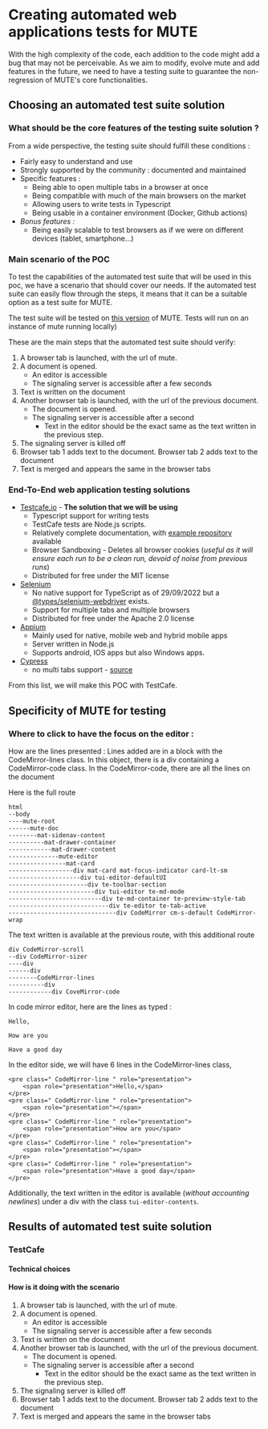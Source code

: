 # Creating automated web applications tests for MUTE

With the high complexity of the code, each addition to the code might add a bug that may not be perceivable.
As we aim to modify, evolve mute and add features in the future, we need to have a testing suite to guarantee the non-regression of MUTE's core functionalities.

## Choosing an automated test suite solution

### What should be the core features of the testing suite solution ?
From a wide perspective, the testing suite should fulfill these conditions :
- Fairly easy to understand and use
- Strongly supported by the community : documented and maintained
- Specific features : 
    - Being able to open multiple tabs in a browser at once
    - Being compatible with much of the main browsers on the market
    - Allowing users to write tests in Typescript
    - Being usable in a container environment (Docker, Github actions) 
- *Bonus features :*
    - Being easily scalable to test browsers as if we were on different devices (tablet, smartphone...)

### Main scenario of the POC

To test the capabilities of the automated test suite that will be used in this poc, we have a scenario that should cover our needs.
If the automated test suite can easily flow through the steps, it means that it can be a suitable option as a test suite for MUTE.

The test suite will be tested on [this version](https://github.com/BaptisteHubert/mute/releases/tag/0.12.3) of MUTE. Tests will run on an instance of mute running locally)

These are the main steps that the automated test suite should verify:

1. A browser tab is launched, with the url of mute.
2. A document is opened. 
    - An editor is accessible 
    - The signaling server is accessible after a few seconds
3. Text is written on the document
4. Another browser tab is launched, with the url of the previous document.
    - The document is opened.
    - The signaling server is accessible after a second 
        - Text in the editor should be the exact same as the text written in the previous step.
5. The signaling server is killed off
6. Browser tab 1 adds text to the document. Browser tab 2 adds text to the document
7. Text is merged and appears the same in the browser tabs

### End-To-End web application testing solutions

- [Testcafe.io](https://testcafe.io/) - **The solution that we will be using**
    - Typescript support for writing tests
    - TestCafe tests are Node.js scripts.
    - Relatively complete documentation, with [example repository](https://github.com/DevExpress/testcafe-examples) available
    - Browser Sandboxing - Deletes all browser cookies (*useful as it will ensure each run to be a clean run, devoid of noise from previous runs*)
    - Distributed for free under the MIT license
- [Selenium](https://www.selenium.dev/) 
    - No native support for TypeScript as of 29/09/2022 but a [@types/selenium-webdriver](https://www.npmjs.com/package/@types/selenium-webdriver) exists.
    - Support for multiple tabs and multiple browsers
    - Distributed for free under the Apache 2.0 license
- [Appium](https://appium.io/)
    - Mainly used for native, mobile web and hybrid mobile apps
    - Server written in Node.js
    - Supports android, IOS apps but also Windows apps.
- [Cypress](https://docs.cypress.io/guides/overview/why-cypress)
    - no multi tabs support - [source](https://docs.cypress.io/guides/references/trade-offs#Multiple-browsers-open-at-the-same-time)

From this list, we will make this POC with TestCafe.


## Specificity of MUTE for testing

### Where to click to have the focus on the editor :
How are the lines presented :
Lines added are in a block with the CodeMirror-lines class.
In this object, there is a div containing a CodeMirror-code class.
In the CodeMirror-code, there are all the lines on the document

Here is the full route 
```
html
--body
----mute-root 
------mute-doc
--------mat-sidenav-content
----------mat-drawer-container
------------mat-drawer-content
--------------mute-editor 
----------------mat-card
------------------div mat-card mat-focus-indicator card-lt-sm
--------------------div tui-editor-defaultUI
----------------------div te-toolbar-section
------------------------div tui-editor te-md-mode
--------------------------div te-md-container te-preview-style-tab
----------------------------div te-editor te-tab-active
------------------------------div CodeMirror cm-s-default CodeMirror-wrap 
```

The text written is available at the previous route, with this additional route
```
div CodeMirror-scroll
--div CodeMirror-sizer 
----div
------div
--------CodeMirror-lines
----------div
------------div CoveMirror-code
```


In code mirror editor, here are the lines as typed :

```
Hello,

How are you

Have a good day
```

In the editor side, we will have 6 lines in the CodeMirror-lines class, 
```
<pre class=" CodeMirror-line " role="presentation">
    <span role="presentation">Hello,</span>
</pre>
<pre class=" CodeMirror-line " role="presentation">
    <span role="presentation"></span>
</pre>
<pre class=" CodeMirror-line " role="presentation">
    <span role="presentation">How are you</span>
</pre>
<pre class=" CodeMirror-line " role="presentation">
    <span role="presentation"></span>
</pre>
<pre class=" CodeMirror-line " role="presentation">
    <span role="presentation">Have a good day</span>
</pre>
```

Additionally, the text written in the editor is available (*without accounting newlines*) under a div with the class `tui-editor-contents`.

##  Results of automated test suite solution

### **TestCafe**

#### Technical choices

#### How is it doing with the scenario

1. A browser tab is launched, with the url of mute.
2. A document is opened. 
    - An editor is accessible 
    - The signaling server is accessible after a few seconds
3. Text is written on the document
4. Another browser tab is launched, with the url of the previous document.
    - The document is opened.
    - The signaling server is accessible after a second 
        - Text in the editor should be the exact same as the text written in the previous step.
5. The signaling server is killed off
6. Browser tab 1 adds text to the document. Browser tab 2 adds text to the document
7. Text is merged and appears the same in the browser tabs
